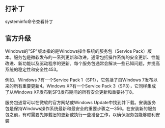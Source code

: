## **打补丁**
systeminfo命令查看补丁


## **官方升级**
Windows的"SP"版本指的是Windows操作系统的服务包（Service Pack）版本。服务包是微软发布的一系列更新和改进，通常包括操作系统的安全更新、性能改进、新功能以及驱动程序的更新。每个服务包通常会解决一些已知问题，并提高系统的稳定性和安全性453。

例如，Windows 7有一个Service Pack 1（SP1），它包括了自Windows 7发布以来的所有重要更新4。Windows XP有一个Service Pack 3（SP3），它同样集成了从Windows XP发布到SP3发布期间的所有安全更新和重要补丁8。

服务包通常可以在微软的官方网站或Windows Update中找到并下载。安装服务包是保持Windows操作系统最新和最安全的重要步骤之一356。在安装新的服务包之前，有时需要先卸载旧的更新或执行一些准备工作，以确保服务包能够顺利安装

